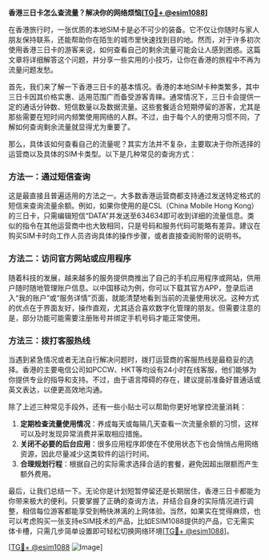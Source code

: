 **香港三日卡怎么查流量？解决你的网络烦恼[[TG💪+ @esim1088](https://t.me/s/esim1088)]**

在香港旅行时，一张优质的本地SIM卡是必不可少的装备。它不仅让你随时与家人朋友保持联系，还能帮助你在陌生的城市里快速找到目的地。然而，对于许多初次使用香港三日卡的游客来说，如何查看自己的剩余流量可能会让人感到困惑。这篇文章将详细解答这个问题，并分享一些实用的小技巧，让你在香港的旅程中不再为流量问题发愁。

首先，我们来了解一下香港三日卡的基本情况。香港的本地SIM卡种类繁多，其中三日卡因其价格实惠、适用范围广而备受游客青睐。通常情况下，三日卡会提供一定的通话分钟数、短信数量以及数据流量。这些套餐适合短期停留的游客，尤其是那些需要在短时间内频繁使用网络的人群。不过，由于每个人的使用习惯不同，了解如何查询剩余流量就显得尤为重要了。

那么，具体该如何查看自己的流量呢？其实方法并不复杂，主要取决于你所选择的运营商以及具体的SIM卡类型。以下是几种常见的查询方式：

### 方法一：通过短信查询
这是最直接且普遍适用的方法之一。大多数香港运营商都支持通过发送特定格式的短信来查询流量余额。例如，如果你使用的是CSL（China Mobile Hong Kong）的三日卡，只需编辑短信“DATA”并发送至634634即可收到详细的流量信息。类似的指令在其他运营商中也大致相同，只是号码和服务代码可能略有差异。建议在购买SIM卡时向工作人员咨询具体的操作步骤，或者直接查阅附带的说明书。

### 方法二：访问官方网站或应用程序
随着科技的发展，越来越多的服务提供商推出了自己的手机应用程序或网站，供用户随时随地管理账户信息。以中国移动为例，你可以下载其官方APP，登录后进入“我的账户”或“服务详情”页面，就能清楚地看到当前的流量使用状况。这种方式的优点在于界面友好，操作直观，尤其适合喜欢数字化管理的朋友。但需要注意的是，部分功能可能需要注册账号并绑定手机号码才能正常使用。

### 方法三：拨打客服热线
当遇到紧急情况或者无法自行解决问题时，拨打运营商的客服热线是最稳妥的选择。香港的主要电信公司如PCCW、HKT等均设有24小时在线客服，他们能够为你提供专业的指导和支持。不过，由于语言障碍的存在，建议提前准备好普通话或英文表达，以便更高效地沟通。

除了上述三种常见手段外，还有一些小贴士可以帮助你更好地掌控流量消耗：

1. **定期检查流量使用情况**：养成每天或每隔几天查看一次流量余额的习惯，这样可以及时发现异常消费并采取相应措施。
2. **关闭不必要的后台应用**：很多应用程序即使在不使用状态下也会悄悄占用网络资源，因此尽量减少这类软件的运行时间。
3. **合理规划行程**：根据自己的实际需求选择合适的套餐，避免因超出限额而产生额外费用。

最后，让我们总结一下。无论你是计划短暂停留还是长期居住，香港三日卡都能为你带来极大的便利。只要掌握了正确的查询方法，并结合自身的实际情况进行调整，相信每位游客都能享受到畅快淋漓的上网体验。当然，如果实在觉得麻烦，也可以考虑购买一张支持eSIM技术的产品，比如ESIM1088提供的产品，它无需实体卡槽，只需几步简单设置即可轻松切换网络环境[[TG💪+ @esim1088](https://t.me/s/esim1088)]。

[[TG💪+ @esim1088](https://t.me/s/esim1088) ![Image](https://i.postimg.cc/4NQfJmqS/Snipaste-2025-05-13-00-14-12.png)]
